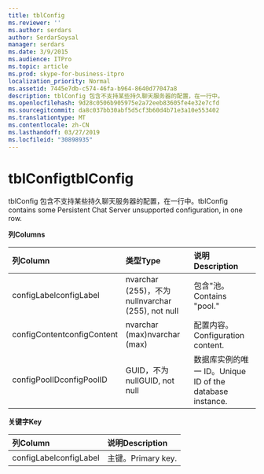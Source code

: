 ```yaml
---
title: tblConfig
ms.reviewer: ''
ms.author: serdars
author: SerdarSoysal
manager: serdars
ms.date: 3/9/2015
ms.audience: ITPro
ms.topic: article
ms.prod: skype-for-business-itpro
localization_priority: Normal
ms.assetid: 7445e7db-c574-46fa-b964-8640d77047a8
description: tblConfig 包含不支持某些持久聊天服务器的配置，在一行中。
ms.openlocfilehash: 9d28c0506b905975e2a72eeb83605fe4e32e7cfd
ms.sourcegitcommit: da8c037bb30abf5d5cf3b60d4b71e3a10e553402
ms.translationtype: MT
ms.contentlocale: zh-CN
ms.lasthandoff: 03/27/2019
ms.locfileid: "30898935"
---
```

# <a name="tblconfig"></a><span data-ttu-id="393e3-103">tblConfig</span><span class="sxs-lookup"><span data-stu-id="393e3-103">tblConfig</span></span>
 
<span data-ttu-id="393e3-104">tblConfig 包含不支持某些持久聊天服务器的配置，在一行中。</span><span class="sxs-lookup"><span data-stu-id="393e3-104">tblConfig contains some Persistent Chat Server unsupported configuration, in one row.</span></span>
  
<span data-ttu-id="393e3-105">**列**</span><span class="sxs-lookup"><span data-stu-id="393e3-105">**Columns**</span></span>

|<span data-ttu-id="393e3-106">**列**</span><span class="sxs-lookup"><span data-stu-id="393e3-106">**Column**</span></span>|<span data-ttu-id="393e3-107">**类型**</span><span class="sxs-lookup"><span data-stu-id="393e3-107">**Type**</span></span>|<span data-ttu-id="393e3-108">**说明**</span><span class="sxs-lookup"><span data-stu-id="393e3-108">**Description**</span></span>|
|:-----|:-----|:-----|
|<span data-ttu-id="393e3-109">configLabel</span><span class="sxs-lookup"><span data-stu-id="393e3-109">configLabel</span></span>  <br/> |<span data-ttu-id="393e3-110">nvarchar (255)，不为 null</span><span class="sxs-lookup"><span data-stu-id="393e3-110">nvarchar (255), not null</span></span>  <br/> |<span data-ttu-id="393e3-111">包含"池。</span><span class="sxs-lookup"><span data-stu-id="393e3-111">Contains "pool."</span></span>  <br/> |
|<span data-ttu-id="393e3-112">configContent</span><span class="sxs-lookup"><span data-stu-id="393e3-112">configContent</span></span>  <br/> |<span data-ttu-id="393e3-113">nvarchar (max)</span><span class="sxs-lookup"><span data-stu-id="393e3-113">nvarchar (max)</span></span>  <br/> |<span data-ttu-id="393e3-114">配置内容。</span><span class="sxs-lookup"><span data-stu-id="393e3-114">Configuration content.</span></span>  <br/> |
|<span data-ttu-id="393e3-115">configPoolID</span><span class="sxs-lookup"><span data-stu-id="393e3-115">configPoolID</span></span>  <br/> |<span data-ttu-id="393e3-116">GUID，不为 null</span><span class="sxs-lookup"><span data-stu-id="393e3-116">GUID, not null</span></span>  <br/> |<span data-ttu-id="393e3-117">数据库实例的唯一 ID。</span><span class="sxs-lookup"><span data-stu-id="393e3-117">Unique ID of the database instance.</span></span>  <br/> |
   
<span data-ttu-id="393e3-118">**关键字**</span><span class="sxs-lookup"><span data-stu-id="393e3-118">**Key**</span></span>

|<span data-ttu-id="393e3-119">**列**</span><span class="sxs-lookup"><span data-stu-id="393e3-119">**Column**</span></span>|<span data-ttu-id="393e3-120">**说明**</span><span class="sxs-lookup"><span data-stu-id="393e3-120">**Description**</span></span>|
|:-----|:-----|
|<span data-ttu-id="393e3-121">configLabel</span><span class="sxs-lookup"><span data-stu-id="393e3-121">configLabel</span></span>  <br/> |<span data-ttu-id="393e3-122">主键。</span><span class="sxs-lookup"><span data-stu-id="393e3-122">Primary key.</span></span>  <br/> |
   


